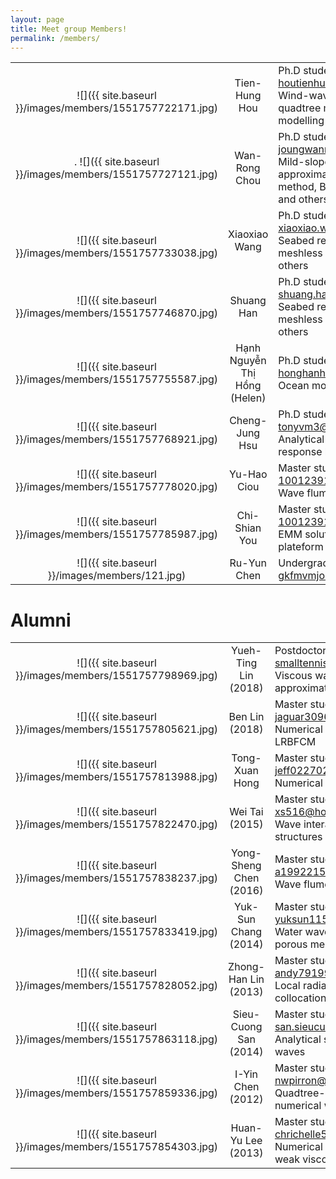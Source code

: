 ```yaml
---
layout: page
title: Meet group Members!
permalink: /members/
---
```

|    |         |    |
|:------:|:----------:|------------|
| <br>![]({{ site.baseurl }}/images/members/1551757722171.jpg) | Tien-Hung Hou | Ph.D student<br>houtienhung@gmail.com<br>Wind-wave model, adaptive quadtree model, ocean modelling and others |
| . ![]({{ site.baseurl }}/images/members/1551757727121.jpg) | Wan-Rong Chou | Ph.D student<br>joungwanrong@gmail.com<br>Mild-slope equation, step approximations, finite element method, Boussinesq equations, and others |
| <br>![]({{ site.baseurl }}/images/members/1551757733038.jpg) | Xiaoxiao Wang | Ph.D student<br>xiaoxiao.wang@griffithuni.edu.au<br>Seabed response, poroelasticity, meshless numerical method and others |
| ![]({{ site.baseurl }}/images/members/1551757746870.jpg) | Shuang Han | Ph.D student<br>shuang.han3@griffithuni.edu.au<br>Seabed response, poroelasticity, meshless numerical method and others |
| ![]({{ site.baseurl }}/images/members/1551757755587.jpg) | Hạnh Nguyễn Thị Hồng (Helen) | Ph.D student<br>honghanh.ctt@vimaru.edu.vn<br>Ocean modelling |
| ![]({{ site.baseurl }}/images/members/1551757768921.jpg) | Cheng-Jung Hsu | Ph.D student<br>tonyvm3@gmail.com<br>Analytical solutions of soil response by cnoidal waves |
| ![]({{ site.baseurl }}/images/members/1551757778020.jpg) | Yu-Hao Ciou | Master student<br>1001239122@stu.nkmu.edu.tw<br>Wave flume experiments |
| ![]({{ site.baseurl }}/images/members/1551757785987.jpg) | Chi-Shian You | Master student<br>1001239122@stu.nkmu.edu.tw<br>EMM solution for tension-leg plateform |
| ![]({{ site.baseurl }}/images/members/121.jpg) | Ru-Yun Chen | Undergraduate Intern<br>gkfmvmjo@gmail.com |


# Alumni
|   |   |  |
|:---:|:---:|---|
| ![]({{ site.baseurl }}/images/members/1551757798969.jpg) | Yueh-Ting Lin (2018)  | Postdoctoral fellow<br>smalltennislin@gmail.com<br>Viscous waves, step approximations and others |
| ![]({{ site.baseurl }}/images/members/1551757805621.jpg) | Ben Lin (2018) | Master student<br>jaguar3096@gmail.com<br>Numerical wave tank by LRBFCM |
| ![]({{ site.baseurl }}/images/members/1551757813988.jpg) | Tong-Xuan Hong | Master student<br>jeff02270227@hotmail.com<br>Numerical model |
| ![]({{ site.baseurl }}/images/members/1551757822470.jpg) | Wei Tai (2015) | Master student<br>xs516@hotmail.com<br>Wave interaction with structures |
| ![]({{ site.baseurl }}/images/members/1551757838237.jpg) | Yong-Sheng Chen (2016) | Master student<br>a1992215@gmail.com<br>Wave flume experiments |
| ![]({{ site.baseurl }}/images/members/1551757833419.jpg) | Yuk-Sun Chang (2014) | Master student<br>yuksun115@gmail.com<br>Water waves scattering over porous media |
| ![]({{ site.baseurl }}/images/members/1551757828052.jpg) | Zhong-Han Lin (2013) | Master student<br>andy79199079@hotmail.com<br>Local radial basis function collocation method |
| ![]({{ site.baseurl }}/images/members/1551757863118.jpg) | Sieu-Cuong San (2014) | Master student<br>san.sieucuong@gmail.com<br>Analytical solution of water waves |
| ![]({{ site.baseurl }}/images/members/1551757859336.jpg) | I-Yin Chen (2012) | Master student<br>nwpirron@gmail.com<br>Quadtree-adaptive, numerical wave tank |
| ![]({{ site.baseurl }}/images/members/1551757854303.jpg) | Huan-Yu Lee (2013) | Master student<br>chrichelle520@gmail.com<br>Numerical experiment of weak viscous wave |
